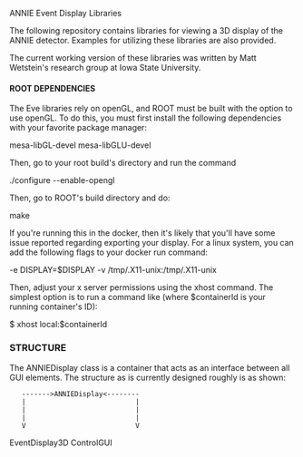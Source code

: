 ANNIE Event Display Libraries

The following repository contains libraries for viewing a 3D display of
the ANNIE detector.  Examples for utilizing these libraries are also
provided.

The current working version of these libraries was written by Matt
Wetstein's research group at Iowa State University. 

#### ROOT DEPENDENCIES ####

The Eve libraries rely on openGL, and ROOT must be built with the option
to use openGL.  To do this, you must first install the following dependencies
with your favorite package manager:

mesa-libGL-devel
mesa-libGLU-devel

Then, go to your root build's directory and run the command

./configure --enable-opengl

Then, go to ROOT's build directory and do:

make

If you're running this in the docker, then it's likely that you'll have some
issue reported regarding exporting your display.  For a linux system, you can add the following flags to your docker run command:

-e DISPLAY=$DISPLAY -v /tmp/.X11-unix:/tmp/.X11-unix

Then, adjust your x server permissions using the xhost command.  The simplest option is to run a command like (where $containerId is your running container's ID):

$ xhost local:$containerId

### STRUCTURE ###
The ANNIEDisplay class is a container that acts as an interface between
all GUI elements.  The structure as is currently designed roughly is as
shown:

       ------->ANNIEDisplay<--------
       |                           |
       |                           |
       |                           |
       V                           V
   EventDisplay3D               ControlGUI
